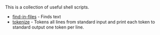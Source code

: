 
This is a collection of useful shell scripts.

* [find-in-files](find-in-files) - Finds text 
* [tokenize](tokenize) - Tokens all lines from standard input and print each token to standard output one token per line.

